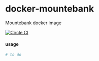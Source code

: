 # docker-mountebank
Mountebank docker image

[![Circle CI](https://circleci.com/gh/findmypast/docker-mountebank.svg?style=shield)](https://circleci.com/gh/findmypast/docker-mountebank)

#### usage

```sh
# to do
```
